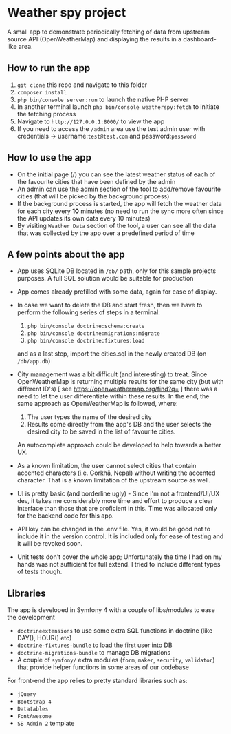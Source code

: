 # Weather spy project #

A small app to demonstrate periodically fetching of data from upstream source API (OpenWeatherMap) and displaying the results in a dashboard-like area.

## How to run the app ##

1. `git clone` this repo and navigate to this folder
2. `composer install`
3. `php bin/console server:run` to launch the native PHP server
4. In another terminal launch `php bin/console weatherspy:fetch` to initiate the fetching process
5. Navigate to `http://127.0.0.1:8000/` to view the app
6. If you need to access the `/admin` area use the test admin user with credentials -> username:`test@test.com` and password:`password`

## How to use the app ##

- On the initial page (/) you can see the latest weather status of each of the favourite cities that have been defined by the admin
- An admin can use the admin section of the tool to add/remove favourite cities (that will be picked by the background process)
- If the background process is started, the app will fetch the weather data for each city every <b>10</b> minutes (no need to run the sync more often since the API updates its own data every 10 minutes)
- By visiting `Weather Data` section of the tool, a user can see all the data that was collected by the app over a predefined period of time

## A few points about the app ##
- App uses SQLite DB located in `/db/` path, only for this sample projects purposes. A full SQL solution would be suitable for production
- App comes already prefilled with some data, again for ease of display.
- In case we want to delete the DB and start fresh, then we have to perform the following series of steps in a terminal:
    1) `php bin/console doctrine:schema:create`
    2) `php bin/console doctrine:migrations:migrate`
    3) `php bin/console doctrine:fixtures:load`

    and as a last step, import the cities.sql in the newly created DB (on `/db/app.db`)
- City management was a bit difficult (and interesting) to treat. Since OpenWeatherMap is returning multiple results for the same city (but with different ID's) [ see https://openweathermap.org/find?q= ] there was a need to let the user differentiate within these results. In the end, the same approach as OpenWeatherMap is followed, where:
    1) The user types the name of the desired city
    2) Results come directly from the app's DB and the user selects the desired city to be saved in the list of favourite cities.

    An autocomplete approach could be developed to help towards a better UX.
- As a known limitation, the user cannot select cities that contain accented characters (i.e. Gorkhā, Nepal) without writing the accented character. That is a known limitation of the upstream source as well.
- UI is pretty basic (and borderline ugly) - Since I'm not a frontend/UI/UX dev, it takes me considerably more time and effort to produce a clear interface than those that are proficient in this. Time was allocated only for the backend code for this app.
- API key can be changed in the .env file. Yes, it would be good not to include it in the version control. It is included only for ease of testing and it will be revoked soon.
- Unit tests don't cover the whole app; Unfortunately the time I had on my hands was not sufficient for full extend. I tried to include different types of tests though.

## Libraries ##

The app is developed in Symfony 4 with a couple of libs/modules to ease the development

- `doctrineextensions` to use some extra SQL functions in doctrine (like DAY(), HOUR() etc)
- `doctrine-fixtures-bundle` to load the first user into DB
- `doctrine-migrations-bundle` to manage DB migrations
- A couple of `symfony/` extra modules (`form`, `maker`, `security`, `validator`) that provide helper functions in some areas of our codebase

For front-end the app relies to pretty standard libraries such as:
- `jQuery`
- `Bootstrap 4`
- `Datatables`
- `FontAwesome`
- `SB Admin 2` template